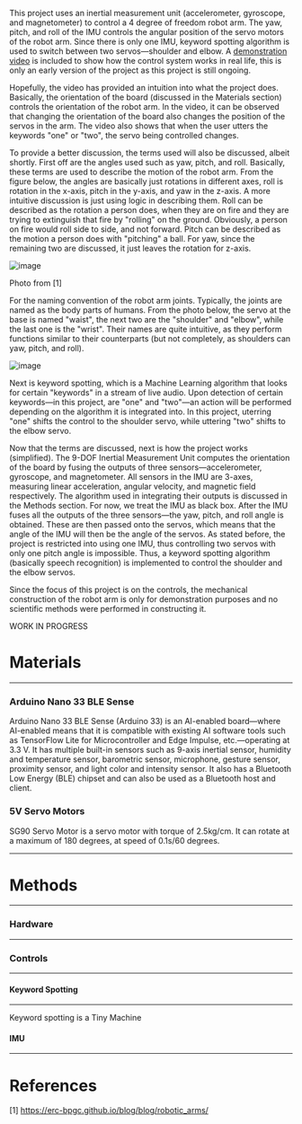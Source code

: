 This project uses an inertial measurement unit (accelerometer, gyroscope, and magnetometer) to control a 4 degree of freedom robot arm. The yaw, pitch, and roll of the IMU controls the angular position of the servo motors of the robot arm. Since there is only one IMU, keyword spotting algorithm is used to switch between two servos—shoulder and elbow. A [demonstration video](https://youtu.be/j8ZxJlxczAA) is included to show how the control system works in real life, this is only an early version of the project as this project is still ongoing.

Hopefully, the video has provided an intuition into what the project does. Basically, the orientation of the board (discussed in the Materials section) controls the orientation of the robot arm. In the video, it can be observed that changing the orientation of the board also changes the position of the servos in the arm. The video also shows that when the user utters the keywords "one" or "two", the servo being controlled changes.

To provide a better discussion, the terms used will also be discussed, albeit shortly. First off are the angles used such as yaw, pitch, and roll. Basically, these terms are used to describe the motion of the robot arm. From the figure below, the angles are basically just rotations in different axes, roll is rotation in the x-axis, pitch in the y-axis, and yaw in the z-axis. A more intuitive discussion is just using logic in describing them. Roll can be described as the rotation a person does, when they are on fire and they are trying to extinguish that fire by "rolling" on the ground. Obviously, a person on fire would roll side to side, and not forward. Pitch can be described as the motion a person does with "pitching" a ball. For yaw, since the remaining two are discussed, it just leaves the rotation for z-axis.

![image](https://user-images.githubusercontent.com/94373003/179172847-37362b06-c61e-4b38-af5f-744a9e4e9993.png)


Photo from [1]


For the naming convention of the robot arm joints. Typically, the joints are named as the body parts of humans. From the photo below, the servo at the base is named "waist", the next two are the "shoulder" and "elbow", while the last one is the "wrist". Their names are quite intuitive, as they perform functions similar to their counterparts (but not completely, as shoulders can yaw, pitch, and roll).

![image](https://user-images.githubusercontent.com/94373003/178113167-9c787558-f8b9-433b-8120-205c922ef88f.png)

Next is keyword spotting, which is a Machine Learning algorithm that looks for certain "keywords" in a stream of live audio. Upon detection of certain keywords—in this project, are "one" and "two"—an action will be performed depending on the algorithm it is integrated into. In this project, uterring "one" shifts the control to the shoulder servo, while uttering "two" shifts to the elbow servo.

Now that the terms are discussed, next is how the project works (simplified). The 9-DOF Inertial Measurement Unit computes the orientation of the board by fusing the outputs of three sensors—accelerometer, gyroscope, and magnetometer. All sensors in the IMU are 3-axes, measuring linear acceleration, angular velocity, and magnetic field respectively. The algorithm used in integrating their outputs is discussed in the Methods section. For now, we treat the IMU as black box. After the IMU fuses all the outputs of the three sensors—the yaw, pitch, and roll angle is obtained. These are then passed onto the servos, which means that the angle of the IMU will then be the angle of the servos. As stated before, the project is restricted into using one IMU, thus controlling two servos with only one pitch angle is impossible. Thus, a keyword spotting algorithm (basically speech recognition) is implemented to control the shoulder and the elbow servos.

Since the focus of this project is on the controls, the mechanical construction of the robot arm is only for demonstration purposes and no scientific methods were performed in constructing it.

WORK IN PROGRESS

# Materials
---
### Arduino Nano 33 BLE Sense

Arduino Nano 33 BLE Sense (Arduino 33) is an AI-enabled board—where AI-enabled means that it is compatible with existing AI software tools such as TensorFlow Lite for Microcontroller and Edge Impulse, etc.—operating at 3.3 V. It has multiple built-in sensors such as 9-axis inertial sensor, humidity and temperature sensor, barometric sensor, microphone, gesture sensor, proximity sensor, and light color and intensity sensor. It also has a Bluetooth Low Energy (BLE) chipset and can also be used as a Bluetooth host and client.

### 5V Servo Motors

SG90 Servo Motor is a servo motor with torque of 2.5kg/cm. It can rotate at a maximum of 180 degrees, at speed of 0.1s/60 degrees.

---
# Methods
---
### Hardware
---


### Controls
---
#### Keyword Spotting
---
Keyword spotting is a Tiny Machine 
#### IMU
---
# References

[1] https://erc-bpgc.github.io/blog/blog/robotic_arms/
